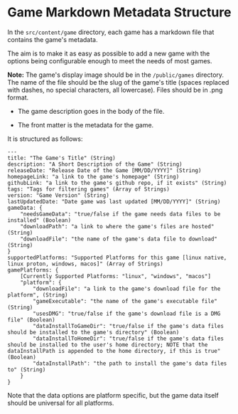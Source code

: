 # Game Markdown Metadata Structure

In the `src/content/game` directory, each game has a markdown file that contains the game's metadata.

The aim is to make it as easy as possible to add a new game with the options being configurable enough to meet the needs of most games.

**Note:** The game's display image should be in the `/public/games` directory. The name of the file should be the slug of the game's title (spaces replaced with dashes, no special characters, all lowercase). Files should be in .png format.

- The game description goes in the body of the file.

- The front matter is the metadata for the game.

It is structured as follows:

```
---
title: "The Game's Title" (String)
description: "A Short Description of the Game" (String)
releaseDate: "Release Date of the Game [MM/DD/YYYY]" (String)
homepageLink: "a link to the game's homepage" (String)
githubLink: "a link to the game's github repo, if it exists" (String)
tags: "Tags for filtering games" (Array of Strings)
version: "Game Version" (String)
lastUpdatedDate: "Date game was last updated [MM/DD/YYYY]" (String)
gameData: {
    "needsGameData": "true/false if the game needs data files to be installed" (Boolean)
    "downloadPath": "a link to where the game's files are hosted" (String)
    "downloadFile": "the name of the game's data file to download" (String)
}
supportedPlatforms: "Supported Platforms for this game [linux native, linux proton, windows, macos]" (Array of Strings)
gamePlatforms: {
    [Currently Supported Platforms: "linux", "windows", "macos"]
    "platform": {
        "downloadFile": "a link to the game's download file for the platform", (String)
        "gameExecutable": "the name of the game's executable file" (String)
        "usesDMG": "true/false if the game's download file is a DMG file" (Boolean)
        "dataInstallToGameDir": "true/false if the game's data files should be installed to the game's directory" (Boolean)
        "dataInstallToHomeDir": "true/false if the game's data files should be installed to the user's home directory; NOTE that the dataInstallPath is appended to the home directory, if this is true" (Boolean)
        "dataInstallPath": "the path to install the game's data files to" (String)
    }
}
```

Note that the data options are platform specific, but the game data itself should be universal for all platforms.